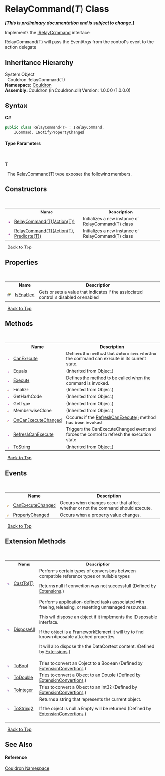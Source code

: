 # RelayCommand(*T*) Class
 _**\[This is preliminary documentation and is subject to change.\]**_

Implements the <a href="T_Couldron_IRelayCommand">IRelayCommand</a> interface 

RelayCommand(T) will pass the EventArgs from the control's event to the action delegate


## Inheritance Hierarchy
System.Object<br />&nbsp;&nbsp;Couldron.RelayCommand(T)<br />
**Namespace:**&nbsp;<a href="N_Couldron">Couldron</a><br />**Assembly:**&nbsp;Couldron (in Couldron.dll) Version: 1.0.0.0 (1.0.0.0)

## Syntax

**C#**<br />
``` C#
public class RelayCommand<T> : IRelayCommand, 
	ICommand, INotifyPropertyChanged

```


#### Type Parameters
&nbsp;<dl><dt>T</dt><dd /></dl>&nbsp;
The RelayCommand(T) type exposes the following members.


## Constructors
&nbsp;<table><tr><th></th><th>Name</th><th>Description</th></tr><tr><td>![Public method](media/pubmethod.gif "Public method")</td><td><a href="M_Couldron_RelayCommand_1__ctor">RelayCommand(T)(Action(T))</a></td><td>
Initializes a new instance of RelayCommand(T) class</td></tr><tr><td>![Public method](media/pubmethod.gif "Public method")</td><td><a href="M_Couldron_RelayCommand_1__ctor_1">RelayCommand(T)(Action(T), Predicate(T))</a></td><td>
Initializes a new instance of RelayCommand(T) class</td></tr></table>&nbsp;
<a href="#relaycommand(*t*)-class">Back to Top</a>

## Properties
&nbsp;<table><tr><th></th><th>Name</th><th>Description</th></tr><tr><td>![Public property](media/pubproperty.gif "Public property")</td><td><a href="P_Couldron_RelayCommand_1_IsEnabled">IsEnabled</a></td><td>
Gets or sets a value that indicates if the assiociated control is disabled or enabled</td></tr></table>&nbsp;
<a href="#relaycommand(*t*)-class">Back to Top</a>

## Methods
&nbsp;<table><tr><th></th><th>Name</th><th>Description</th></tr><tr><td>![Public method](media/pubmethod.gif "Public method")</td><td><a href="M_Couldron_RelayCommand_1_CanExecute">CanExecute</a></td><td>
Defines the method that determines whether the command can execute in its current state.</td></tr><tr><td>![Public method](media/pubmethod.gif "Public method")</td><td>Equals</td><td> (Inherited from Object.)</td></tr><tr><td>![Public method](media/pubmethod.gif "Public method")</td><td><a href="M_Couldron_RelayCommand_1_Execute">Execute</a></td><td>
Defines the method to be called when the command is invoked.</td></tr><tr><td>![Protected method](media/protmethod.gif "Protected method")</td><td>Finalize</td><td> (Inherited from Object.)</td></tr><tr><td>![Public method](media/pubmethod.gif "Public method")</td><td>GetHashCode</td><td> (Inherited from Object.)</td></tr><tr><td>![Public method](media/pubmethod.gif "Public method")</td><td>GetType</td><td> (Inherited from Object.)</td></tr><tr><td>![Protected method](media/protmethod.gif "Protected method")</td><td>MemberwiseClone</td><td> (Inherited from Object.)</td></tr><tr><td>![Protected method](media/protmethod.gif "Protected method")</td><td><a href="M_Couldron_RelayCommand_1_OnCanExecuteChanged">OnCanExecuteChanged</a></td><td>
Occures if the <a href="M_Couldron_RelayCommand_RefreshCanExecute">RefreshCanExecute()</a> method has been invoked</td></tr><tr><td>![Public method](media/pubmethod.gif "Public method")</td><td><a href="M_Couldron_RelayCommand_1_RefreshCanExecute">RefreshCanExecute</a></td><td>
Triggers the CanExecuteChanged event and forces the control to refresh the execution state</td></tr><tr><td>![Public method](media/pubmethod.gif "Public method")</td><td>ToString</td><td> (Inherited from Object.)</td></tr></table>&nbsp;
<a href="#relaycommand(*t*)-class">Back to Top</a>

## Events
&nbsp;<table><tr><th></th><th>Name</th><th>Description</th></tr><tr><td>![Public event](media/pubevent.gif "Public event")</td><td><a href="E_Couldron_RelayCommand_1_CanExecuteChanged">CanExecuteChanged</a></td><td>
Occurs when changes occur that affect whether or not the command should execute.</td></tr><tr><td>![Public event](media/pubevent.gif "Public event")</td><td><a href="E_Couldron_RelayCommand_1_PropertyChanged">PropertyChanged</a></td><td>
Occurs when a property value changes.</td></tr></table>&nbsp;
<a href="#relaycommand(*t*)-class">Back to Top</a>

## Extension Methods
&nbsp;<table><tr><th></th><th>Name</th><th>Description</th></tr><tr><td>![Public Extension Method](media/pubextension.gif "Public Extension Method")</td><td><a href="M_Couldron_Extensions_CastTo__1">CastTo(T)</a></td><td>
Performs certain types of conversions between compatible reference types or nullable types 

 Returns null if convertion was not successfull
 (Defined by <a href="T_Couldron_Extensions">Extensions</a>.)</td></tr><tr><td>![Public Extension Method](media/pubextension.gif "Public Extension Method")</td><td><a href="M_Couldron_Extensions_DisposeAll">DisposeAll</a></td><td>
Performs application-defined tasks associated with freeing, releasing, or resetting unmanaged resources. 

 This will dispose an object if it implements the IDisposable interface. 

 If the object is a FrameworkElement it will try to find known diposable attached properties. 

 It will also dispose the the DataContext content.
 (Defined by <a href="T_Couldron_Extensions">Extensions</a>.)</td></tr><tr><td>![Public Extension Method](media/pubextension.gif "Public Extension Method")</td><td><a href="M_Couldron_ExtensionConvertions_ToBool">ToBool</a></td><td>
Tries to convert an Object to a Boolean
 (Defined by <a href="T_Couldron_ExtensionConvertions">ExtensionConvertions</a>.)</td></tr><tr><td>![Public Extension Method](media/pubextension.gif "Public Extension Method")</td><td><a href="M_Couldron_ExtensionConvertions_ToDouble">ToDouble</a></td><td>
Tries to convert a Object to an Double
 (Defined by <a href="T_Couldron_ExtensionConvertions">ExtensionConvertions</a>.)</td></tr><tr><td>![Public Extension Method](media/pubextension.gif "Public Extension Method")</td><td><a href="M_Couldron_ExtensionConvertions_ToInteger">ToInteger</a></td><td>
Tries to convert a Object to an Int32
 (Defined by <a href="T_Couldron_ExtensionConvertions">ExtensionConvertions</a>.)</td></tr><tr><td>![Public Extension Method](media/pubextension.gif "Public Extension Method")</td><td><a href="M_Couldron_ExtensionConvertions_ToString2">ToString2</a></td><td>
Returns a string that represents the current object. 

 If the object is null a Empty will be returned
 (Defined by <a href="T_Couldron_ExtensionConvertions">ExtensionConvertions</a>.)</td></tr></table>&nbsp;
<a href="#relaycommand(*t*)-class">Back to Top</a>

## See Also


#### Reference
<a href="N_Couldron">Couldron Namespace</a><br />
